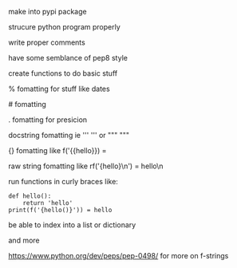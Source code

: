 make into pypi package 

strucure python program properly 

write proper comments

have some semblance of pep8 style

create functions to do basic stuff

% fomatting for stuff like dates

\# fomatting

. fomatting for presicion

docstring fomatting ie ''' ''' or """ """

{} fomatting like f('{{hello}}) = 

raw string fomatting like rf('{hello}\n') = hello\n

run functions in curly braces like:

```
def hello():
    return 'hello'
print(f('{hello()}')) = hello
```

be able to index into a list or dictionary

and more 

https://www.python.org/dev/peps/pep-0498/ for more on f-strings